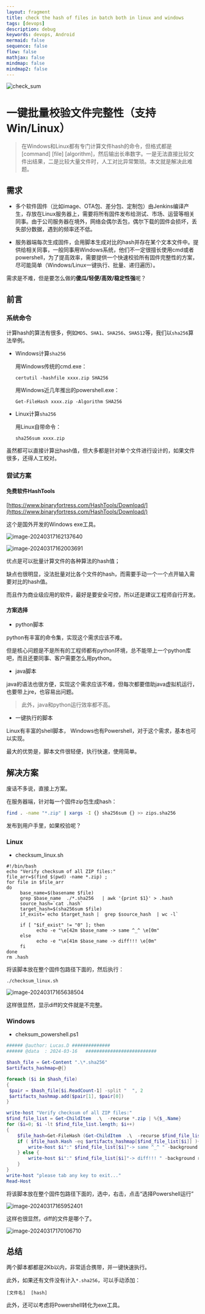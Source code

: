 ```yaml
---
layout: fragment
title: check the hash of files in batch both in linux and windows
tags: [devops]
description: debug
keywords: devops, Android
mermaid: false
sequence: false
flow: false
mathjax: false
mindmap: false
mindmap2: false
---
```


![check_sum](https://raw.githubusercontent.com/KingofHubGit/ImageFactory/main/Public/check_sum.png)

# 一键批量校验文件完整性（支持Win/Linux）

> 在Windows和Linux都有专门计算文件hash的命令，但格式都是[command] [file] [algorithm]，然后输出长串数字。一是无法直接比较文件出结果，二是比较大量文件时，人工对比异常繁琐。本文就是解决此难题。



## 需求

- 多个软件固件（比如image、OTA包、差分包、定制包）由Jenkins编译产生，存放在Linux服务器上，需要将所有固件发布给测试、市场、运营等相关同事。由于公司服务器在境外，网络会偶尔丢包，偶尔下载的固件会损坏，丢失部分数据，遇到的频率还不低。

- 服务器端每次生成固件，会用脚本生成对比的hash并存在某个文本文件中。提供给相关同事，一般同事用Windows系统，他们不一定很擅长使用cmd或者powershell，为了提高效率，需要提供一个快速校验所有固件完整性的方案，尽可能简单（Windows/Linux一键执行、批量、递归遍历）。

需求是不难，但是要怎么做的**傻瓜/轻便/高效/稳定性强**呢？



## 前言

### 系统命令

计算hash的算法有很多，例如`MD5`、`SHA1`、`SHA256`、`SHA512`等，我们以`sha256`算法举例。

- Windows计算`sha256`

  用Windows传统的cmd.exe：

  ```
  certutil -hashfile xxxx.zip SHA256
  ```

  用Windows近几年推出的powershell.exe：

  ```
  Get-FileHash xxxx.zip -Algorithm SHA256
  ```

  

- Linux计算`sha256`

  用Linux自带命令：

  ```
  sha256sum xxxx.zip
  ```

虽然都可以直接计算出hash值，但大多都是针对单个文件进行设计的，如果文件很多，还得人工校对。



### 尝试方案

#### 免费软件HashTools

[https://www.binaryfortress.com/HashTools/Download/](https://www.binaryfortress.com/HashTools/Download/)

这个是国外开发的Windows exe工具。

![image-20240317162137640](https://raw.githubusercontent.com/KingofHubGit/ImageFactory/main/Public/image-20240317162137640.png)

![image-20240317162003691](https://raw.githubusercontent.com/KingofHubGit/ImageFactory/main/Public/image-20240317162003691.png)

优点是可以批量计算文件的各种算法的hash值；

缺点也很明显，没法批量对比各个文件的hash，而需要手动一个一个点开输入需要对比的hash值。

而且作为商业级应用的软件，最好是要安全可控，所以还是建议工程师自行开发。

#### 方案选择

- python脚本

python有丰富的命令集，实现这个需求应该不难。

但是核心问题是不是所有的工程师都有python环境，总不能带上一个python库吧，而且还要同事、客户需要怎么用python。

- java脚本

java的语法也很方便，实现这个需求应该不难，但每次都要借助java虚拟机运行，也要带上jre，也容易出问题。

>  此外，java和python运行效率都不高。
>
> 

- 一键执行的脚本

Linux有丰富的shell脚本， Windows也有Powershell，对于这个需求，基本也可以实现。

最大的优势是，脚本文件很轻便，执行快速，使用简单。



## 解决方案

废话不多说，直接上方案。



在服务器端，针对每一个固件zip包生成hash：

```sh
find . -name "*.zip" | xargs -I {} sha256sum {} >> zips.sha256
```

发布到用户手里，如果校验呢？



### Linux

- checksum_linux.sh

```shell
#!/bin/bash
echo "Verify checksum of all ZIP files:"
file_arr=$(find $(pwd) -name *.zip) ;
for file in $file_arr
do
	 base_name=$(basename $file)
	 grep $base_name  ./*.sha256   | awk '{print $1}' > .hash
	 source_hash=`cat .hash`
	 target_hash=$(sha256sum $file) 
     if_exist=`echo $target_hash |  grep $source_hash  | wc -l`

	 if [ "$if_exist" != "0" ]; then
	       echo -e "\e[42m $base_name -> same ^_^ \e[0m"
	 else
	       echo -e "\e[41m $base_name -> diff!!! \e[0m"
	 fi
done
rm .hash
```

将该脚本放在整个固件包路径下面的，然后执行：

```shell
./checksum_linux.sh
```

![image-20240317165638504](https://raw.githubusercontent.com/KingofHubGit/ImageFactory/main/Public/image-20240317165638504.png)

这样很显然，显示diff的文件就是不完整。



### Windows

- cheksum_powershell.ps1

```powershell
###### @author: Lucas.D ##############
###### @data  : 2024-03-16   ##########################

$hash_file = Get-Content ".\*.sha256"
$artifacts_hashmap=@{}

foreach ($i in $hash_file)
{
 $pair = $hash_file[$i.ReadCount-1] -split "  ", 2
 $artifacts_hashmap.add($pair[1], $pair[0])
}

write-host "Verify checksum of all ZIP files:"
$find_file_list = Get-ChildItem  .\  -recurse *.zip | %{$_.Name}
for ($i=0; $i -lt $find_file_list.length; $i++)
{
    $file_hash=Get-FileHash (Get-ChildItem  .\  -recurse $find_file_list[$i] | %{$_.FullName}) -Algorithm SHA256
    if ( $file_hash.Hash -eq $artifacts_hashmap[$find_file_list[$i]] ){
        write-host $i":" $find_file_list[$i]"-> same ^_^ " -background green
    } else {
        write-host $i":" $find_file_list[$i]"-> diff!!! " -background red
    }
}
write-host "please tab any key to exit..."
Read-Host

```

将该脚本放在整个固件包路径下面的，选中，右击，点击“选择Powershell运行”

![image-20240317165952401](https://raw.githubusercontent.com/KingofHubGit/ImageFactory/main/Public/image-20240317165952401.png)

这样也很显然，diff的文件是哪个了。

![image-20240317170106710](https://raw.githubusercontent.com/KingofHubGit/ImageFactory/main/Public/image-20240317170106710.png)



## 总结

两个脚本都都是2Kb以内，非常适合携带，并一键快速执行。

此外，如果还有文件没有计入`*.sha256`，可以手动添加：

`[文件名]  [hash]`

此外，还可以考虑将Powershell转化为exe工具。

